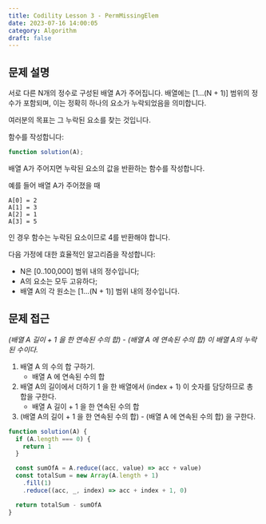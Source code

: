 ```yaml
---
title: Codility Lesson 3 - PermMissingElem
date: 2023-07-16 14:00:05
category: Algorithm
draft: false
---
```


## 문제 설명

서로 다른 N개의 정수로 구성된 배열 A가 주어집니다. 배열에는 [1...(N + 1)] 범위의 정수가 포함되며, 이는 정확히 하나의 요소가 누락되었음을 의미합니다.

여러분의 목표는 그 누락된 요소를 찾는 것입니다.

함수를 작성합니다:

```javascript
function solution(A);
```

배열 A가 주어지면 누락된 요소의 값을 반환하는 함수를 작성합니다.

예를 들어 배열 A가 주어졌을 때

```
A[0] = 2
A[1] = 3
A[2] = 1
A[3] = 5
```

인 경우 함수는 누락된 요소이므로 4를 반환해야 합니다.

다음 가정에 대한 효율적인 알고리즘을 작성합니다:

- N은 [0..100,000] 범위 내의 정수입니다;
- A의 요소는 모두 고유하다;
- 배열 A의 각 원소는 [1...(N + 1)] 범위 내의 정수입니다.

## 문제 접근

_(배열 A 길이 + 1 을 한 연속된 수의 합) - (배열 A 에 연속된 수의 합) 이 배열 A의 누락된 수이다._

1. 배열 A 의 수의 합 구하기.
   - 배열 A 에 연속된 수의 합
2. 배열 A의 길이에서 더하기 1 을 한 배열에서 (index + 1) 이 숫자를 담당하므로 총 합을 구한다.
   - 배열 A 길이 + 1 을 한 연속된 수의 합
3. (배열 A의 길이 + 1 을 한 연속된 수의 합) - (배열 A 에 연속된 수의 합) 을 구한다.

```javascript
function solution(A) {
  if (A.length === 0) {
    return 1
  }

  const sumOfA = A.reduce((acc, value) => acc + value)
  const totalSum = new Array(A.length + 1)
    .fill(1)
    .reduce((acc, _, index) => acc + index + 1, 0)

  return totalSum - sumOfA
}
```
